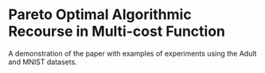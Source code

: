 # Pareto Optimal Algorithmic Recourse in Multi-cost Function

A demonstration of the paper with examples of experiments using the Adult and MNIST datasets.
